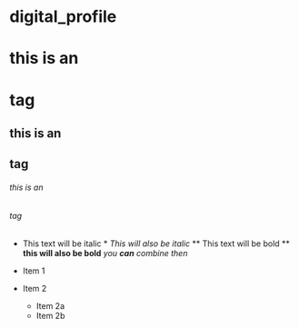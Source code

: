 # digital_profile


# this is an <h1> tag
## this is an <h2> tag
###### this is an <h6> tag
  
* This text will be italic *
_This will also be italic_
** This text will be bold **
__this will also be bold__
*you **can** combine then*




* Item 1
* Item 2
  * Item 2a
  * Item 2b
